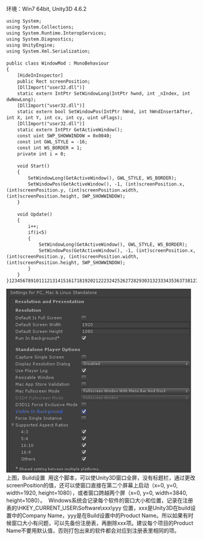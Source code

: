 环境：Win7 64bit, Unity3D 4.6.2

``` prettyprint
using System;
using System.Collections;
using System.Runtime.InteropServices;
using System.Diagnostics;
using UnityEngine;
using System.Xml.Serialization;

public class WindowMod : MonoBehaviour
{
    [HideInInspector]
    public Rect screenPosition;
    [DllImport("user32.dll")]
    static extern IntPtr SetWindowLong(IntPtr hwnd, int _nIndex, int dwNewLong);
    [DllImport("user32.dll")]
    static extern bool SetWindowPos(IntPtr hWnd, int hWndInsertAfter, int X, int Y, int cx, int cy, uint uFlags);
    [DllImport("user32.dll")]
    static extern IntPtr GetActiveWindow();
    const uint SWP_SHOWWINDOW = 0x0040;
    const int GWL_STYLE = -16;
    const int WS_BORDER = 1;
    private int i = 0;

    void Start()
    {
        SetWindowLong(GetActiveWindow(), GWL_STYLE, WS_BORDER);
        SetWindowPos(GetActiveWindow(), -1, (int)screenPosition.x, (int)screenPosition.y, (int)screenPosition.width, (int)screenPosition.height, SWP_SHOWWINDOW);
    }

    void Update()
    {
        i++;
        if(i<5)
        {
            SetWindowLong(GetActiveWindow(), GWL_STYLE, WS_BORDER);
            SetWindowPos(GetActiveWindow(), -1, (int)screenPosition.x, (int)screenPosition.y, (int)screenPosition.width, (int)screenPosition.height, SWP_SHOWWINDOW);
        }
    }
}12345678910111213141516171819202122232425262728293031323334353637381234567891011121314151617181920212223242526272829303132333435363738
```

![Build设置](Unity3D在Windows的全屏和跨屏（双屏）方案_files/0.678492198465392.png) 
上图，Build设置 
用这个脚本，可以使Unity3D窗口全屏，没有标题栏，通过更改screenPosition的值，还可以使窗口直接在第二个屏幕上启动（x=0, y=0, width=1920, height=1080），或者窗口跨越两个屏（x=0, y=0, width=3840, height=1080）。 
Windows系统会记录每个软件的窗口大小和位置，记录在注册表的\\HKEY\_CURRENT\_USER\\Software\\xxx\\yyy 位置，xxx是Unity3D在build设置中的Company Name，yyy是在Build设置中的Product Name。所以如果有时候窗口大小有问题，可以先备份注册表，再删除xxx项。建议每个项目的Product Name不要用默认值，否则打包出来的软件都会对应到注册表里相同的项。



